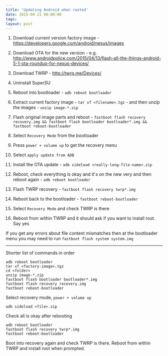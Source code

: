 ```yaml
---
title: 'Updating Android when rooted'
date: 2015-04-21 00:00:00 
tags: 
layout: post
---
```

1. Download current version factory image - https://developers.google.com/android/nexus/images

2. Download OTA for the new version - e.g. http://www.androidpolice.com/2015/04/13/flash-all-the-things-android-5-1-ota-roundup-for-nexus-devices/

3. Download TWRP - http://twrp.me/Devices/

3. Uninstall SuperSU

4. Reboot into bootloader - `adb reboot bootloader`

5. Extract current factory image - `tar xf <filename>.tgz` - and then unzip the images - `unzip image-*.zip`

6. Flash original image parts and reboot - `fastboot flash recovery recovery.img && fastboot flash bootloader bootloader*.img && fastboot reboot-bootloader`

7. Select `Recovery Mode` from the bootloader

8. Press `power + volume up` to get the recovery menu

9. Select `apply update from ADB`

10. Install the OTA update - `adb sideload <really-long-file-name>.zip`

11. Reboot, check everything is okay and it's on the new very and then reboot again - `adb reboot bootloader`

12. Flash TWRP recovery - `fastboot flash recovery twrp*.img`

13. Reboot back to the bootloader - `fastboot reboot-bootloader`

14. Select `Recovery Mode` and check TWRP is there

15. Reboot from within TWRP and it should ask if you want to install root. Say yes

If you get any errors about file content mismatches then at the bootloader menu you may need to run `fastboot flash system system.img`

---

Shorter list of commands in order

```
adb reboot bootloader
tar xf <factory-image>.tgz
cd <folder>
unzip image-*.zip
fastboot flash bootloader bootloader*.img
fastboot flash recovery recovery.img
fastboot reboot-bootloader
```

Select recovery mode, `power + volume up`

```
adb sideload <file>.zip
```

Check all is okay after rebooting

```
adb reboot bootloader
fastboot flash recovery twrp*.img
fastboot reboot-bootloader
```

Boot into recovery again and check TWRP is there. Reboot from within TWRP and install root when prompted.
